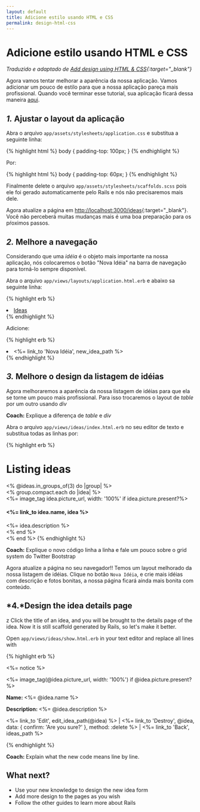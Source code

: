 ```yaml
---
layout: default
title: Adicione estilo usando HTML e CSS
permalink: design-html-css
---
```


# Adicione estilo usando HTML e CSS

*Traduzido e adaptado de [Add design using HTML & CSS](http://guides.railsgirls.com/design){:target="_blank"}*

Agora vamos tentar melhorar a aparência da nossa aplicação. Vamos adicionar um pouco de estilo para que a nossa aplicação pareça mais profissional. Quando você terminar esse tutorial, sua aplicação ficará dessa maneira [aqui](http://railsgirlsapp.herokuapp.com/ideas).

## *1.* Ajustar o layout da aplicação

Abra o arquivo `app/assets/stylesheets/application.css` e substitua a seguinte linha:

{% highlight html %}
body { padding-top: 100px; }
{% endhighlight %}

Por:

{% highlight html %}
body { padding-top: 60px; }
{% endhighlight %}

Finalmente delete o arquivo `app/assets/stylesheets/scaffolds.scss` pois ele foi gerado automaticamente pelo Rails e nós não precisaremos mais dele.

Agora atualize a página em [http://localhost:3000/ideas](http://localhost:3000/ideas){:target="_blank"}. Você não perceberá muitas mudanças mais é uma boa preparação para os pŕoximos passos.

## *2.* Melhore a navegação

Considerando que uma *idéia* é o objeto mais importante na nossa aplicação, nós colocaremos o botão "Nova Idéia" na barra de navegação para torná-lo sempre disponível.

Abra o arquivo `app/views/layouts/application.html.erb` e abaixo sa seguinte linha:

{% highlight erb %}
<li class="active"><a href="/ideas">Ideas</a></li>
{% endhighlight %}

Adicione:

{% highlight erb %}
<li ><%= link_to 'Nova Idéia', new_idea_path %></li>
{% endhighlight %}

## *3.* Melhore o design da listagem de idéias

Agora melhoraremos a aparência da nossa listagem de idéias para que ela se torne um pouco mais profissional. Para isso trocaremos o layout de *table* por um outro usando *div*

**Coach:** Explique a diferença de *table* e *div*

Abra o arquivo `app/views/ideas/index.html.erb` no seu editor de texto e substitua todas as linhas por:

{% highlight erb %}
<h1>Listing ideas</h1>
<% @ideas.in_groups_of(3) do |group| %>
  <div class="row">
    <% group.compact.each do |idea| %>
      <div class="col-md-4">
        <%= image_tag idea.picture_url, width: '100%' if idea.picture.present?%>
        <h4><%= link_to idea.name, idea %></h4>
        <%= idea.description %>
      </div>
    <% end %>
  </div>
<% end %>
{% endhighlight %}

**Coach:**  Explique o novo código linha a linha e fale um pouco sobre o grid system do Twitter Bootstrap

Agora atualize a página no seu navegador!! Temos um layout melhorado da nossa listagem de idéias. Clique no botão `Nova Idéia`, e crie mais idéias com descrição e fotos bonitas, a nossa página ficará ainda mais bonita com conteúdo.

## *4.*Design the idea details page
z
Click the title of an idea, and you will be brought to the details page of the idea. Now it is still scaffold generated by Rails, so let's make it better.

Open `app/views/ideas/show.html.erb` in your text editor and replace all lines with

{% highlight erb %}
<p id="notice"><%= notice %></p>

<div class="row">
  <div class="col-md-9">
    <%= image_tag(@idea.picture_url, width: '100%') if @idea.picture.present? %>
  </div>

  <div class="col-md-3">
    <p><b>Name: </b><%= @idea.name %></p>
    <p><b>Description: </b><%= @idea.description %></p>
    <p>
      <%= link_to 'Edit', edit_idea_path(@idea) %> |
      <%= link_to 'Destroy', @idea, data: { confirm: 'Are you sure?' }, method: :delete %> |
      <%= link_to 'Back', ideas_path %>
    </p>
  </div>
</div>
{% endhighlight %}


**Coach:** Explain what the new code means line by line.

## What next?

* Use your new knowledge to design the new idea form
* Add more design to the pages as you wish
* Follow the other guides to learn more about Rails
